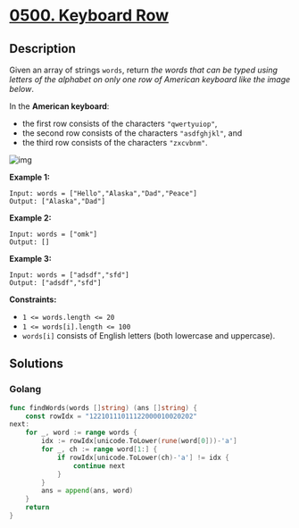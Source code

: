 # [0500. Keyboard Row](https://leetcode-cn.com/problems/keyboard-row/)



## Description


Given an array of strings `words`, return *the words that can be typed using letters of the alphabet on only one row of American keyboard like the image below*.

In the **American keyboard**:

- the first row consists of the characters `"qwertyuiop"`,
- the second row consists of the characters `"asdfghjkl"`, and
- the third row consists of the characters `"zxcvbnm"`.

![img](https://assets.leetcode.com/uploads/2018/10/12/keyboard.png)

 

**Example 1:**

```
Input: words = ["Hello","Alaska","Dad","Peace"]
Output: ["Alaska","Dad"]
```

**Example 2:**

```
Input: words = ["omk"]
Output: []
```

**Example 3:**

```
Input: words = ["adsdf","sfd"]
Output: ["adsdf","sfd"]
```

 

**Constraints:**

- `1 <= words.length <= 20`
- `1 <= words[i].length <= 100`
- `words[i]` consists of English letters (both lowercase and uppercase). 

## Solutions

### Golang

```go
func findWords(words []string) (ans []string) {
    const rowIdx = "12210111011122000010020202"
next:
    for _, word := range words {
        idx := rowIdx[unicode.ToLower(rune(word[0]))-'a']
        for _, ch := range word[1:] {
            if rowIdx[unicode.ToLower(ch)-'a'] != idx {
                continue next
            }
        }
        ans = append(ans, word)
    }
    return
}
```

